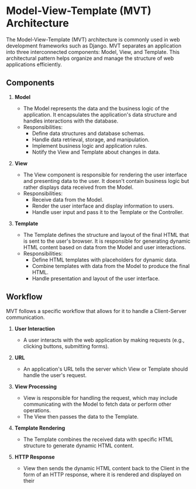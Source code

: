 # Model-View-Template (MVT) Architecture

The Model-View-Template (MVT) architecture is commonly used in web development frameworks such as Django. MVT separates an application into three interconnected components: Model, View, and Template. This architectural pattern helps organize and manage the structure of web applications efficiently.

## Components

1. **Model**
   - The Model represents the data and the business logic of the application. It encapsulates the application's data structure and handles interactions with the database.
   - Responsibilities:
     - Define data structures and database schemas.
     - Handle data retrieval, storage, and manipulation.
     - Implement business logic and application rules.
     - Notify the View and Template about changes in data.

2. **View**
   - The View component is responsible for rendering the user interface and presenting data to the user. It doesn't contain business logic but rather displays data received from the Model.
   - Responsibilities:
     - Receive data from the Model.
     - Render the user interface and display information to users.
     - Handle user input and pass it to the Template or the Controller.

3. **Template**
   - The Template defines the structure and layout of the final HTML that is sent to the user's browser. It is responsible for generating dynamic HTML content based on data from the Model and user interactions.
   - Responsibilities:
     - Define HTML templates with placeholders for dynamic data.
     - Combine templates with data from the Model to produce the final HTML.
     - Handle presentation and layout of the user interface.

## Workflow

MVT follows a specific workflow that allows for it to handle a Client-Server communication.

1. **User Interaction**
   - A user interacts with the web application by making requests (e.g., clicking buttons, submitting forms).

2. **URL**
   - An application's URL tells the server which View or Template should handle the user's request.

3. **View Processing**
   - View is responsible for handling the request, which may include communicating with the Model to fetch data or perform other operations.
   - The View then passes the data to the Template.

4. **Template Rendering**
   - The Template combines the received data with specific HTML structure to generate dynamic HTML content.

5. **HTTP Response**
   - View then sends the dynamic HTML content back to the Client in the form of an HTTP response, where it is rendered and displayed on their 
